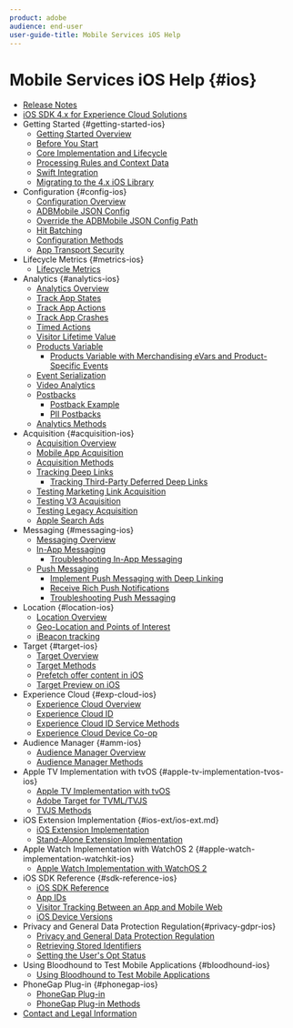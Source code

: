```yaml
---
product: adobe
audience: end-user
user-guide-title: Mobile Services iOS Help
---
```


# Mobile Services iOS Help {#ios}

+ [Release Notes](rel-notes.md)
+ [iOS SDK 4.x for Experience Cloud Solutions](overview.md)
+ Getting Started {#getting-started-ios}
   + [Getting Started Overview](getting-started/getting-started.md)
   + [Before You Start](getting-started/requirements.md)
   + [Core Implementation and Lifecycle](getting-started/dev-qs.md)
   + [Processing Rules and Context Data](getting-started/proc-rules.md)
   + [Swift Integration](getting-started/swift-integration.md)
   + [Migrating to the 4.x iOS Library](getting-started/migration-v3.md)
+ Configuration {#config-ios}
   + [Configuration Overview](configuration/configuration.md)
   + [ADBMobile JSON Config](configuration/json-config/json-config.md)
   + [Override the ADBMobile JSON Config Path](configuration/json-config/json-config-remote.md)
   + [Hit Batching](configuration/hit-batching.md)
   + [Configuration Methods](configuration/sdk-methods.md)
   + [App Transport Security](configuration/app-transport-security.md)
+ Lifecycle Metrics {#metrics-ios}
   + [Lifecycle Metrics](metrics.md)
+ Analytics {#analytics-ios}
   + [Analytics Overview](analytics-main/analytics-main.md)
   + [Track App States](analytics-main/states.md)
   + [Track App Actions](analytics-main/actions.md)
   + [Track App Crashes](analytics-main/crashes.md)
   + [Timed Actions](analytics-main/timed-actions.md)
   + [Visitor Lifetime Value](analytics-main/lifetime-value.md)
   + [Products Variable](analytics-main/products/products.md)
      + [Products Variable with Merchandising eVars and Product-Specific Events](analytics-main/products/products-variable-evars-events.md)
   + [Event Serialization](analytics-main/event-serialization.md)
   + [Video Analytics](analytics-main/video-qs.md)
   + [Postbacks](analytics-main/postback/postback.md)
      + [Postback Example](analytics-main/postback/postback-example.md)
      + [PII Postbacks](analytics-main/postback/c-pii-postbacks.md)
   + [Analytics Methods](analytics-main/analytics-methods.md)
+ Acquisition {#acquisition-ios}
   + [Acquisition Overview](acquisition-main/acquisition-main.md)
   + [Mobile App Acquisition](acquisition-main/acquisition.md)
   + [Acquisition Methods](acquisition-main/c-acquisition-methods.md)
   + [Tracking Deep Links](acquisition-main/tracking-deep-links/tracking-deep-links.md)
      + [Tracking Third-Party Deferred Deep Links](acquisition-main/tracking-deep-links/c-tracking-3rd-party-deep-deferred-links.md)
   + [Testing Marketing Link Acquisition](acquisition-main/t-testing-marketing-link-acquisition.md)
   + [Testing V3 Acquisition](acquisition-main/t-testing-version-3-acquisition.md)
   + [Testing Legacy Acquisition](acquisition-main/t-testing-acquisition.md)
   + [Apple Search Ads](acquisition-main/c-apple-search-ads.md)
+ Messaging {#messaging-ios}
   + [Messaging Overview](messaging-main/messaging-main.md)
   + [In-App Messaging](messaging-main/messaging/messaging.md)
      + [Troubleshooting In-App Messaging](messaging-main/messaging/in-apps-ts.md)
   + [Push Messaging](messaging-main/push-messaging/push-messaging.md)
      + [Implement Push Messaging with Deep Linking](messaging-main/push-messaging/t-mob-imp-push-deeplinking-ios-4x.md)
      + [Receive Rich Push Notifications](messaging-main/push-messaging/c-set-up-rich-push-notif-ios.md)
      + [Troubleshooting Push Messaging](messaging-main/push-messaging/c-troubleshooting-push-messaging.md)
+ Location {#location-ios}
   + [Location Overview](location/location.md)
   + [Geo-Location and Points of Interest](location/geo-poi.md)
   + [iBeacon tracking](location/ibeacon.md)
+ Target {#target-ios}
   + [Target Overview](target-main/target-main.md)
   + [Target Methods](target-main/c-target-methods.md)
   + [Prefetch offer content in iOS](target-main/c-mob-target-prefetch-ios.md)
   + [Target Preview on iOS](target-main/c-mob-target-preview-ios.md)
+ Experience Cloud {#exp-cloud-ios}
   + [Experience Cloud Overview](marketing-cloud/marketing-cloud.md)
   + [Experience Cloud ID](marketing-cloud/mcvid.md)
   + [Experience Cloud ID Service Methods](marketing-cloud/mc-methods.md)
   + [Experience Cloud Device Co-op](marketing-cloud/t-mob-mc-device-coop-ios-.md)
+ Audience Manager {#amm-ios}
   + [Audience Manager Overview](amm/amm.md)
   + [Audience Manager Methods](amm/aam-methods.md)
+ Apple TV Implementation with tvOS {#apple-tv-implementation-tvos-ios}
   + [Apple TV Implementation with tvOS](apple-tv-implementation-tvos/apple-tv-implementation-tvos.md)
   + [Adobe Target for TVML/TVJS](apple-tv-implementation-tvos/target-for-tvml-tvjs.md)
   + [TVJS Methods](apple-tv-implementation-tvos/tvjs-methods.md)
+ iOS Extension Implementation {#ios-ext/ios-ext.md}
   + [iOS Extension Implementation](ios-ext/ios-ext.md)
   + [Stand-Alone Extension Implementation](ios-ext/c-stand-alone-extension-implementation.md)
+ Apple Watch Implementation with WatchOS 2 {#apple-watch-implementation-watchkit-ios}
  + [Apple Watch Implementation with WatchOS 2](apple-watch-implementation-watchkit.md)
+ iOS SDK Reference {#sdk-reference-ios}
   + [iOS SDK Reference](reference/reference.md)
   + [App IDs](reference/app-ids.md)
   + [Visitor Tracking Between an App and Mobile Web](reference/hybrid-app.md)
   + [iOS Device Versions](reference/device-versions.md)
+ Privacy and General Data Protection Regulation{#privacy-gdpr-ios}
   + [Privacy and General Data Protection Regulation](c-mob-privacy-gdpr-ios/c-mob-privacy-gdpr-ios.md)
   + [Retrieving Stored Identifiers](c-mob-privacy-gdpr-ios/c-mob-gdpr-ret-stored-ids-ios.md)
   + [Setting the User's Opt Status](c-mob-privacy-gdpr-ios/privacy.md)
+ Using Bloodhound to Test Mobile Applications {#bloodhound-ios}
   + [Using Bloodhound to Test Mobile Applications](bloodhound.md)
+ PhoneGap Plug-in {#phonegap-ios}
   + [PhoneGap Plug-in](phonegap/phonegap.md)
   + [PhoneGap Plug-in Methods](phonegap/phonegap-methods.md)
+ [Contact and Legal Information](contact-and-legal.md)
